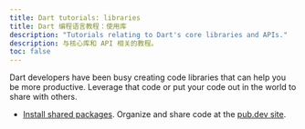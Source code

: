 ```yaml
---
title: Dart tutorials: libraries
title: Dart 编程语言教程：使用库
description: "Tutorials relating to Dart's core libraries and APIs."
description: 与核心库和 API 相关的教程。
toc: false
---
```


Dart developers have been busy creating code libraries that can help you
be more productive. Leverage that code or put your code out in the world
to share with others.

* [Install shared packages](/tutorials/libraries/shared-pkgs).
  Organize and share code at the [pub.dev site]({{site.pub}}).


